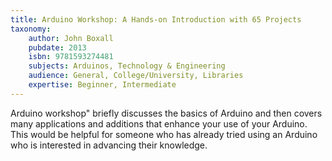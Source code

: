 ```yaml
---
title: Arduino Workshop: A Hands-on Introduction with 65 Projects
taxonomy:
	author: John Boxall
	pubdate: 2013
	isbn: 9781593274481
	subjects: Arduinos, Technology & Engineering
	audience: General, College/University, Libraries
	expertise: Beginner, Intermediate
---
```

Arduino workshop" briefly discusses the basics of Arduino and then covers many applications and additions that enhance your use of your Arduino.  This would be helpful for someone who has already tried using an Arduino who is interested in advancing their knowledge.